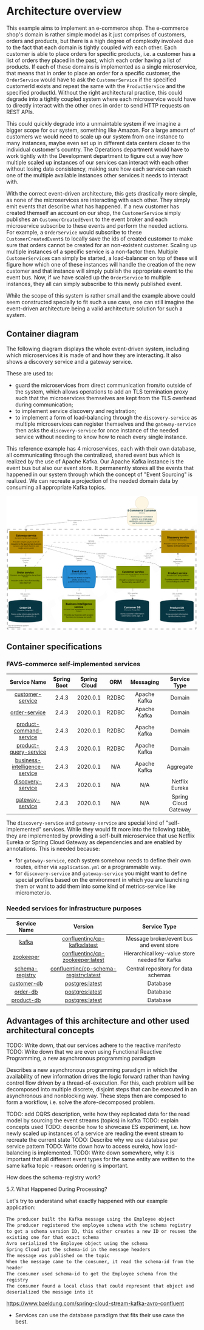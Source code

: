 # Architecture overview

This example aims to implement an e-commerce shop.
The e-commerce shop's domain is rather simple model as it just comprises of customers, orders and products, but there is a high degree of complexity involved due to the fact that each domain is tightly coupled with each other.
Each customer is able to place orders for specific products, i.e. a customer has a list of orders they placed in the past, which each order having a list of products.
If each of these domains is implemented as a single microservice, that means that in order to place an order for a specific customer, the `OrderService` would have to ask the `CustomerService` if the specified customerId exists and repeat the same with the `ProductService` and the specified productId.
Without the right architectural practice, this could degrade into a tightly coupled system where each microservice would have to directly interact with the other ones in order to send HTTP requests on REST APIs.

This could quickly degrade into a unmaintable system if we imagine a bigger scope for our system, something like Amazon.
For a large amount of customers we would need to scale up our system from one instance to many instances, maybe even set up in different data centers closer to the individual customer's country.
The Operations department would have to work tightly with the Development department to figure out a way how multiple scaled up instances of our services can interact with each other without losing data consistency, making sure how each service can reach one of the multiple available instances other services it needs to interact with.

With the correct event-driven architecture, this gets drastically more simple, as none of the microservices are interacting with each other. They simply emit events that describe what has happened.
If a new customer has created themself an account on our shop, the `CustomerService` simply publishes an `CustomerCreatedEvent` to the event broker and each microservice subscribe to these events and perform the needed actions.
For example, a `OrderService` would subscribe to these `CustomerCreatedEvent`s to locally save the ids of created customer to make sure that orders cannot be created for an non-existent customer.
Scaling up multiple instances of a specific service is a non-factor then.
Multiple `CustomerService`s can simply be started, a load-balancer on top of these will figure how which one of these instances will handle the creation of the new customer and that instance will simply publish the appropriate event to the event bus.
Now, if we have scaled up the `OrderService` to multiple instances, they all can simply subscribe to this newly published event.

While the scope of this system is rather small and the example above could seem constructed specially to fit such a use case, one can still imagine the event-driven architecture being a valid architecture solution for such a system.

## Container diagram

The following diagram displays the whole event-driven system, including which microservices it is made of and how they are interacting.
It also shows a discovery service and a gateway service.

These are used to:

* guard the microservices from direct communication from/to outside of the system, which allows operations to add an TLS termination proxy such that the microservices themselves are kept from the TLS overhead during communication;
* to implement service discovery and registration;
* to implement a form of load-balancing through the `discovery-service` as multiple microservices can register themselves and the `gateway-service` then asks the `discovery-service` for once instance of the needed service without needing to know how to reach every single instance.

This reference example has 4 microservices, each with their own database, all communicating through the centralized, shared event bus which is realized by the use of Apache Kafka.
Our Apache Kafka instance is the event bus but also our event store.
It permanently stores all the events that happened in our system through which the concept of "Event Sourcing" is realized.
We can recreate a projection of the needed domain data by consuming all appropriate Kafka topics.

![High-level container overview](./diagrams/container-overview.png)

## Container specifications

### FAVS-commerce self-implemented services

|                          Service Name                          | Spring Boot | Spring Cloud |  ORM  |   Messaging  |     Service Type     |
|:--------------------------------------------------------------:|:-----------:|:------------:|:-----:|:------------:|:--------------------:|
|              [customer-service][customer-service]              |    2.4.3    |   2020.0.1   | R2DBC | Apache Kafka |        Domain        |
|                 [order-service][order-service]                 |    2.4.3    |   2020.0.1   | R2DBC | Apache Kafka |        Domain        |
|       [product-command-service][product-command-service]       |    2.4.3    |   2020.0.1   | R2DBC | Apache Kafka |        Domain        |
|         [product-query-service][product-query-service]         |    2.4.3    |   2020.0.1   | R2DBC | Apache Kafka |        Domain        |
| [business-intelligence-service][business-intelligence-service] |    2.4.3    |   2020.0.1   |  N/A  | Apache Kafka |       Aggregate      |
|             [discovery-service][discovery-service]             |    2.4.3    |   2020.0.1   |  N/A  |      N/A     |    Netflix Eureka    |
|               [gateway-service][gateway-service]               |    2.4.3    |   2020.0.1   |  N/A  |      N/A     | Spring Cloud Gateway |

The `discovery-service` and `gateway-service` are special kind of "self-implemented" services.
While they would fit more into the following table, they are implemented by providing a self-built microservice that use Netflix Eureka or Spring Cloud Gateway as dependencies and are enabled by annotations.
This is needed because:

* for `gateway-service`, each system somehow needs to define their own routes, either via `application.yml` or a programmable way.
* for `discovery-service` and `gateway-service` you might want to define special profiles based on the environment in which you are launching them or want to add them into some kind of metrics-service like micrometer.io.

### Needed services for infrastructure purposes

|           Service Name          |                               Version                               |                  Service Type                 |
|:-------------------------------:|:-------------------------------------------------------------------:|:---------------------------------------------:|
|      [kafka][compose-file]      |                [confluentinc/cp-kafka:latest][kafka]                |    Message broker/event bus and event store   |
|    [zookeeper][compose-file]    |            [confluentinc/cp-zookeeper:latest][zookeeper]            | Hierarchical key-value store needed for Kafka |
| [schema-registry][compose-file] | [confluentinc/cp-schema-registry:latest][confluent-schema-registry] |      Central repository for data schemas      |
|   [customer-db][compose-file]   |                    [postgres:latest][postgresql]                    |                    Database                   |
|     [order-db][compose-file]    |                    [postgres:latest][postgresql]                    |                    Database                   |
|    [product-db][compose-file]   |                    [postgres:latest][postgresql]                    |                    Database                   |

## Advantages of this architecture and other used architectural concepts

TODO: Write down, that our services adhere to the reactive manifesto
TODO: Write down that we are even using Functional Reactive Programming, a new asynchronous programming paradigm

Describes a new asynchronous programming paradigm in which the availability of new information drives the logic forward rather than having control flow driven by a thread-of-execution.
For this, each problem will be decomposed into multiple discrete, disjoint steps that can be executed in an asynchronous and nonblocking way.
These steps then are composed to form a workflow, i.e. solve the afore-decomposed problem.

TODO: add CQRS description, write how they replicated data for the read model by sourcing the event streams (topics) in kafka
TODO: explain concepts used
TODO: describe how to showcase ES experiment, i.e. how newly scaled up instances of a service are reading the event stream to recreate the current state
TODO: Describe why we use database per service pattern
TODO: Write down how to access eureka, how load-balancing is implemented.
TODO: Write down somewhere, why it is important that all different event types for the same entity are written to the same kafka topic - reason: ordering is important.

How does the schema-registry work?

5.7. What Happened During Processing?

Let's try to understand what exactly happened with our example application:

    The producer built the Kafka message using the Employee object
    The producer registered the employee schema with the schema registry to get a schema version ID, this either creates a new ID or reuses the existing one for that exact schema
    Avro serialized the Employee object using the schema
    Spring Cloud put the schema-id in the message headers
    The message was published on the topic
    When the message came to the consumer, it read the schema-id from the header
    The consumer used schema-id to get the Employee schema from the registry
    The consumer found a local class that could represent that object and deserialized the message into it

https://www.baeldung.com/spring-cloud-stream-kafka-avro-confluent

* Services can use the database paradigm that fits their use case the best.

[postgresql]: https://www.postgresql.org/
[spring]: https://spring.io/
[spring-boot]: https://spring.io/projects/spring-boot
[spring-r2dbc]: https://spring.io/projects/spring-data-r2dbc
[spring-cloud]: https://spring.io/projects/spring-cloud
[spring-cloud-stream]: https://docs.spring.io/spring-cloud-stream/docs/current/reference/html/
[zookeeper]: https://zookeeper.apache.org/
[confluent-schema-registry]: https://docs.confluent.io/platform/current/schema-registry/index.html
[kafka]: https://www.confluent.io/what-is-apache-kafka/
[compose-file]: ../application/docker-compose.yml
[customer-service]: ../application/services/business-services/customer-service
[product-command-service]: ../application/services/business-services/product-command-service
[product-query-service]: ../application/services/business-services/product-query-service
[order-service]: ../application/services/business-services/order-service
[business-intelligence-service]: ../application/services/business-services/business-intelligence-service
[discovery-service]: ../application/services/infrastructure-services/discovery-service
[gateway-service]: ../application/services/infrastructure-services/gateway-service
